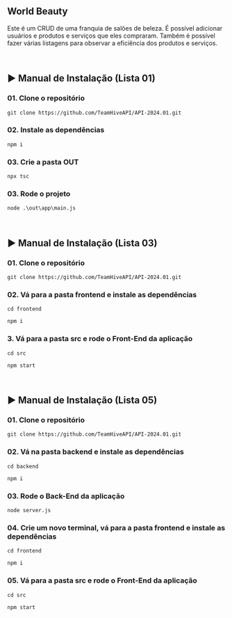 ## World Beauty

Este é um CRUD de uma franquia de salões de beleza. É possível adicionar usuários e produtos e serviços que eles compraram. Também é possível fazer várias listagens para observar a eficiência dos produtos e serviços.

<br>

## ▶️ Manual de Instalação (Lista 01)

<h3>01. Clone o repositório </h3>
<pre><code>git clone https://github.com/TeamHiveAPI/API-2024.01.git</code></pre>

<h3>02. Instale as dependências </h3>
<pre><code>npm i</code></pre>

<h3>03. Crie a pasta OUT </h3>
<pre><code>npx tsc</code></pre>

<h3>03. Rode o projeto </h3>
<pre><code>node .\out\app\main.js</code></pre>

<br>

## ▶️ Manual de Instalação (Lista 03)

<h3>01. Clone o repositório </h3>
<pre><code>git clone https://github.com/TeamHiveAPI/API-2024.01.git</code></pre>

<h3>02. Vá para a pasta frontend e instale as dependências </h3>
<pre><code>cd frontend</code></pre>
<pre><code>npm i</code></pre>

<h3>3. Vá para a pasta src e rode o Front-End da aplicação </h3>
<pre><code>cd src</code></pre>
<pre><code>npm start</code></pre>

<br>

## ▶️ Manual de Instalação (Lista 05)

<h3>01. Clone o repositório </h3>
<pre><code>git clone https://github.com/TeamHiveAPI/API-2024.01.git</code></pre>

<h3>02. Vá na pasta backend e instale as dependências </h3>
<pre><code>cd backend</code></pre>
<pre><code>npm i</code></pre>

<h3>03. Rode o Back-End da aplicação </h3>
<pre><code>node server.js</code></pre>

<h3>04. Crie um novo terminal, vá para a pasta frontend e instale as dependências </h3>
<pre><code>cd frontend</code></pre>
<pre><code>npm i</code></pre>

<h3>05. Vá para a pasta src e rode o Front-End da aplicação </h3>
<pre><code>cd src</code></pre>
<pre><code>npm start</code></pre>
